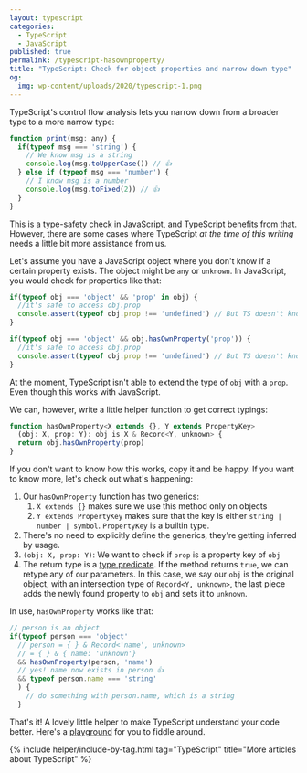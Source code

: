 ```yaml
---
layout: typescript
categories:
  - TypeScript
  - JavaScript
published: true
permalink: /typescript-hasownproperty/
title: "TypeScript: Check for object properties and narrow down type"
og:
  img: wp-content/uploads/2020/typescript-1.png
---
```


TypeScript's control flow analysis lets you narrow down from a broader type to a more narrow type:

```javascript
function print(msg: any) {
  if(typeof msg === 'string') {
    // We know msg is a string
    console.log(msg.toUpperCase()) // 👍
  } else if (typeof msg === 'number') {
    // I know msg is a number
    console.log(msg.toFixed(2)) // 👍
  }
}
```

This is a type-safety check in JavaScript, and TypeScript benefits from that. However, there are some cases where
TypeScript *at the time of this writing* needs a little bit more assistance from us.

Let's assume you have a JavaScript object where you don't know if a certain property exists. The object might be `any` or `unknown`. In JavaScript, you would check for properties like that:

```javascript
if(typeof obj === 'object' && 'prop' in obj) {
  //it's safe to access obj.prop
  console.assert(typeof obj.prop !== 'undefined') // But TS doesn't know :-(
}

if(typeof obj === 'object' && obj.hasOwnProperty('prop')) {
  //it's safe to access obj.prop
  console.assert(typeof obj.prop !== 'undefined') // But TS doesn't know :-(
}
```

At the moment, TypeScript isn't able to extend the type of `obj` with a `prop`. Even though this works with JavaScript.

We can, however, write a little helper function to get correct typings:

```javascript
function hasOwnProperty<X extends {}, Y extends PropertyKey>
  (obj: X, prop: Y): obj is X & Record<Y, unknown> {
  return obj.hasOwnProperty(prop)
}
```

If you don't want to know how this works, copy it and be happy. If you want to know more, let's check out what's happening:

1. Our `hasOwnProperty` function has two generics:
   1.  `X extends {}` makes sure we use this method only on objects
   2.  `Y extends PropertyKey` makes sure that the key is either `string | number | symbol`. `PropertyKey` is a builtin type.
2. There's no need to explicitly define the generics, they're getting inferred by usage.
3. `(obj: X, prop: Y)`: We want to check if `prop` is a property key of `obj`
4. The return type is a [type predicate](/typescript-type-predicates/). If the method returns `true`, we can retype any of our parameters. In this case, we say our `obj` is the original object, with an intersection type of `Record<Y, unknown>`, the last piece adds the newly found property to `obj` and sets it to `unknown`.

In use, `hasOwnProperty` works like that:

```javascript
// person is an object
if(typeof person === 'object' 
  // person = { } & Record<'name', unknown>
  // = { } & { name: 'unknown'}
  && hasOwnProperty(person, 'name') 
  // yes! name now exists in person 👍
  && typeof person.name === 'string' 
  ) {
    // do something with person.name, which is a string
  }
```

That's it! A lovely little helper to make TypeScript understand your code better.
Here's a [playground](https://www.typescriptlang.org/play/index.html?ts=3.8-Beta&ssl=6&ssc=1&pln=3&pc=1#code/C4TwDgpgBACgTgezFAvFAzsOBLAdgcygB8pcBXAWwCMI5iMRqEAbAbgCh2AzM3AY2DYEuKAAsAhugDyAd1zwktUAB4AGlAgAPYBFwATdFADeAXwA0UAJobtug7ERgAfAAoEVAFYAuKKothHH0sASh93DyhsQ3UAMigAJQg+BDg9ZUsLXgBrXAQ5J2N2KCg4CGAyOBFwgDoJaTkFSDhQFwCkYPYTTj0k5nFSqGTcTCgQH1N2bC4oFzrZeUclEBcQCwByXHEKCDXgqBi4uYbF5uXVqDXMMi4uXb2jIsjpl1BIBGmQas3t1BQ0S6weHwa32cU+6Huj2Kjy6XXYQA) for you to fiddle around.

{% include helper/include-by-tag.html tag="TypeScript" title="More articles about TypeScript" %}
